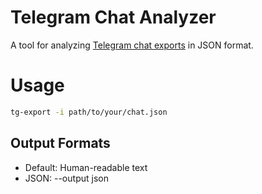 # Telegram Chat Analyzer

A tool for analyzing [Telegram chat exports](https://telegram.org/blog/export-and-more) in JSON format.

# Usage

```bash
tg-export -i path/to/your/chat.json
```

## Output Formats

* Default: Human-readable text
* JSON: --output json
